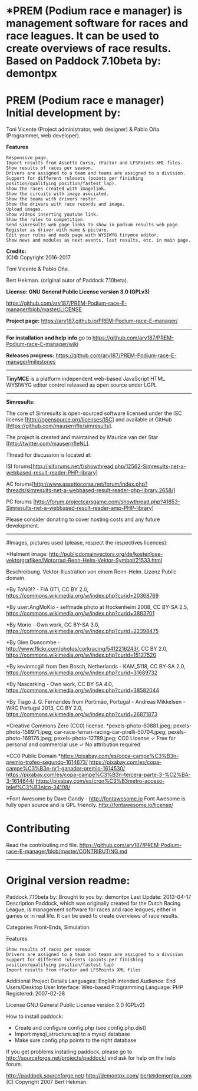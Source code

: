 # *PREM (Podium race e manager) is management software for races and race leagues. It can be used to create overviews of race results. Based on Paddock 7.10beta by: demontpx


# PREM (Podium race e manager) Initial development by:
Toni Vicente (Project administrator, web designer) & Pablo Oña (Programmer, web developer).

**Features**

    Responsive page.
    Import results from Assetto Corsa, rFactor and LFSPoints XML files.
    Show results of races per season.
    Drivers are assigned to a team and teams are assigned to a division.
    Support for different rulesets (points per finishing position/qualifying position/fastest lap).
    Show the races created with imagelink.
    Show the circuits with image asociated.
    Show the teams with drivers roster.
    Show the drivers with race records and image.
    Upload images.
    Show videos inserting youtube link.
    Show the rules to competition.
    Send simresults web page links to show in podium results web page.
    Register as driver with name & picture.
    Edit your rules and mods page with WYSIWYG tinymce editor.
    Show news and modules as next events, last results, etc. in main page.
    
    
**Credits:**    
(C)© Copyright 2016-2017

Toni Vicente & Pablo Oña.

Bert Hekman. (original autor of Paddock 7.10beta).


**License: GNU General Public License version 3.0 (GPLv3)**

https://github.com/arv187/PREM-Podium-race-E-manager/blob/master/LICENSE

**Project page:** https://arv187.github.io/PREM-Podium-race-E-manager/

---
**For installation and help info** go to https://github.com/arv187/PREM-Podium-race-E-manager/wiki

**Releases progress:** https://github.com/arv187/PREM-Podium-race-E-manager/milestones

---

<strong>TinyMCE</strong> is a platform independent web-based JavaScript HTML WYSIWYG
editor control released as open source under LGPL

---

<strong>Simresults:</strong>

The core of Simresults is open-sourced software licensed under the ISC license [http://opensource.org/licenses/ISC] and available at GitHub [https://github.com/mauserrifle/simresults].

The project is created and maintained by Maurice van der Star [http://twitter.com/mauserrifleNL].

Thread for discussion is located at:

ISI forums[http://isiforums.net/f/showthread.php/12562-Simresults-net-a-webbased-result-reader-PHP-library]

AC forums[http://www.assettocorsa.net/forum/index.php?threads/simresults-net-a-webbased-result-reader-php-library.2658/]  

PC forums [http://forum.projectcarsgame.com/showthread.php?41853-Simresults-net-a-webbased-result-reader-amp-PHP-library]

Please consider donating to cover hosting costs and any future development. 

---
#Images, pictures used (please, respect the respectives licences):

*Helment image:
http://publicdomainvectors.org/de/kostenlose-vektorgrafiken/Motorrad-Renn-Helm-Vektor-Symbol/21533.html

Beschreibung. Vektor-Illustration von einem Renn-Helm. Lizenz Public domain.


*By ToNG!? - FIA GT1, CC BY 2.0, https://commons.wikimedia.org/w/index.php?curid=20368769

*By user:AngMoKio - selfmade photo at Hockenheim 2008, CC BY-SA 2.5, https://commons.wikimedia.org/w/index.php?curid=3883701

*By Morio - Own work, CC BY-SA 3.0, https://commons.wikimedia.org/w/index.php?curid=22398475

*By Glen Duncombe - http://www.flickr.com/photos/corkracing/5412216243/, CC BY 2.0, https://commons.wikimedia.org/w/index.php?curid=15127520

*By kevinmcgill from Den Bosch, Netherlands - KAM_5118, CC BY-SA 2.0, https://commons.wikimedia.org/w/index.php?curid=31689732

*By Nascarking - Own work, CC BY-SA 4.0, https://commons.wikimedia.org/w/index.php?curid=38582044

*By Tiago J. G. Fernandes from Portimão, Portugal - Andreas Mikkelsen - WRC Portugal 2013, CC BY 2.0, https://commons.wikimedia.org/w/index.php?curid=26871873

*Creative Commons Zero (CC0) license.
*pexels-photo-60881.jpeg; pexels-photo-158971.jpeg; car-race-ferrari-racing-car-pirelli-50704.jpeg; pexels-photo-169176.jpeg;
pexels-photo-12789.jpeg; CC0 License ✓ Free for personal and commercial use ✓ No attribution required

*CC0 Public Domain
*https://pixabay.com/es/copa-campe%C3%B3n-premio-trofeo-segundo-1614673/
https://pixabay.com/es/copa-campe%C3%B3n-nr1-ganador-premio-1614530/
https://pixabay.com/es/copa-campe%C3%B3n-tercera-parte-3-%C2%BA-3-1614844/
https://pixabay.com/es/cron%C3%B3metro-acceso-telef%C3%B3nico-34108/

*Font Awesome by Dave Gandy - http://fontawesome.io
Font Awesome is fully open source and is GPL friendly. http://fontawesome.io/license/ 

# Contributing

Read the contributing.md file. https://github.com/arv187/PREM-Podium-race-E-manager/blob/master/CONTRIBUTING.md

---




# Original version readme:

Paddock 7.10beta by:
Brought to you by: demontpx
Last Update: 2013-04-17
 Description  Paddock, which was originally created for the Dutch Racing League, is management software for races and race leagues, either in games or in real life. It can be used to create overviews of race results.


Categories
Front-Ends, Simulation


Features

    Show results of races per season
    Drivers are assigned to a team and teams are assigned to a division
    Support for different rulesets (points per finishing position/qualifying position/fastest lap)
    Import results from rFactor and LFSPoints XML files

Additional Project Details
Languages: English
Intended Audience: End Users/Desktop
User Interface: Web-based
Programming Language: PHP
Registered: 2007-02-28

License
GNU General Public License version 2.0 (GPLv2)

How to install paddock:

- Create and configure config.php (see config.php.dist)
- Import mysql_structure.sql to a mysql database
- Make sure config.php points to the right database


If you get problems installing paddock, please go to http://sourceforge.net/projects/paddock/ and ask for help on the help forum.

http://paddock.sourceforge.net/
http://demontpx.com/
bert@demontpx.com
(C) Copyright 2007 Bert Hekman.
